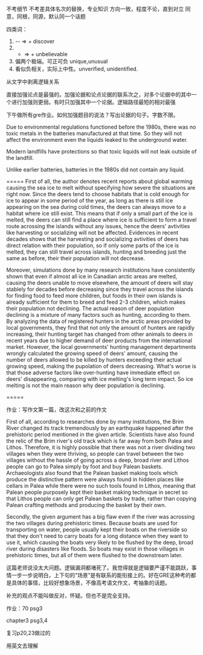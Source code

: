不考细节
不考差具体名次的替换，专业知识
方向一致，程度不论，直到对立
同意，同根，同源，默认同一个话题

四类词：
1. -- => + discover
2. - => + unbelievable
3. 偏两个极端。可正可负 unique,unusual
4. 看似负相关，实际上中性。unverified, unidentified.

从文字中剥离逻辑关系

直接加强论点是最强的。加强论据和论点论据的联系次之，对多个论据中的其中一个进行加强则更弱。有时只加强其中一个论据。逻辑路径最短的相对最强

下午做所有gre作业。如何加强题目的说法？写出论据的句子。字数不限。

Due to environmental regulations functioned before the 1980s, there was no toxic metals in the batteries manufactured at that time. So they will not affect the environment even the liquids leaked to the underground water.

Modern landfills have protections so that toxic liquids will not leak outside of the landfill.

Unlike earlier batteries, batteries in the 1980s did not contain any liquid.


=====
First of all, the author denotes recent reports about global warming causing the sea ice to melt without specifying how severe the situations are right now. Since the deers tend to choose habitats that is cold enough for ice to appear in some period of the year, as long as there is still ice appearing on the sea during cold times, the deers can always move to a habitat where ice still exist. This means that if only a small part of the ice is melted, the deers can still find a place where ice is sufficient to form a travel route acrossing the islands without any issues, hence the deers' avtivities like harvesting or socializing will not be affected. Evidences in recent decades shows that the harvesting and socializing avtivities of deers has direct relation with their population, so if only some parts of the ice is melted, they can still travel across islands, hunting and breeding just the same as before, their their population will not decrease.

Moreover, simulations done by many research institutions have consistently shown that even if almost all ice in Canadian arctic areas are melted, causing the deers unable to move elsewhere, the amount of deers will stay stablely for decades before decreasing since they travel across the islands for finding food to feed more children, but foods in their own islands is already sufficient for them to breed and feed 2-3 children, which makes their population not declining. The actual reason of deer population declining is a mixture of many factors such as hunting, according to them. By analyzing the data of registered hunters in the arctic areas provided by local governments, they find that not only the amount of hunters are rapidly increasing, their hunting target has changed from other animals to deers in recent years due to higher demand of deer products from the international market. However, the local governments' hunting management departments wrongly calculated the growing speed of deers' amount, causing the number of deers allowed to be killed by hunters exceeding their actual growing speed, making the pupolation of deers decreasing. What's worse is that those adverse factors like over-hunting have immediate effect on deers' disappearing, comparing with ice melting's long term impact. So ice melting is not the main reason why deer population is declining.


=====

作业：写作文第一篇，改这次和之前的作文

First of all, according to researches done by many institutions, the Brim River changed its track tremendously by an earthquake happened after the prehistoric period mentioned in the given article. Scientists have also found the relic of the Brim river's old track which is far away from both Palea and Lithos. Therefore, it is highly possible that there was not a river dividing two villages when they were thriving, so people can travel between the two villages without the hassle of going across a deep, broad river and Lithos people can go to Palea simply by foot and buy Palean baskets. Archaeologists also found that the Palean basket making tools which produce the distinctive pattern were always found in hidden places like cellars in Palea while there were no such tools found in Lithos, meaning that Palean people purposely kept their basket making technique in secret so that Lithos people can only get Palean baskets by trade, rather than copying Palean crafting methods and producing the basket by their own. 

Secondly, the given argument has a big flaw even if the river was acrossing the two villages during prehistoric times. Because boats are used for transporting on water, people usually kept their boats on the riverside so that they don't need to carry boats for a long distance when they want to use it, which causing the boats very likely to be flushed by the deep, broad river during disasters like floods. So boats may exist in those villages in prehistoric times, but all of them were flushed to the downstream later.

这篇老师说没太大问题。逻辑漏洞都堵死了。我觉得就是逻辑要严谨不能跳跃，事情一步一步说明白，上下句的“场景”是有联系的能衔接上的。好在GRE这种考的都是具体的事情，比较好想象场景，不像高考语文作文，考抽象的话题。

补充的观点不能叫做反对，怀疑。但也不是完全支持。

作业：70 psg3

chapter3 psg3,4

复习p20,23做过的

用英文去理解
